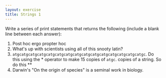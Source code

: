 ```yaml
---
layout: exercise
title: Strings 1
---
```


Write a series of print statements that returns the following (include a
blank line between each answer):

1. Post hoc ergo propter hoc
2. What's up with scientists using all of this snooty latin?
3. `atgcatgcatgcatgcatgcatgcatgcatgcatgcatgcatgcatgcatgcatgcatgc`. Do this using
   the \* operator to make 15 copies of `atgc`.
   copies of a string. So do this **
4. Darwin's "On the origin of species" is a seminal work in biology.
